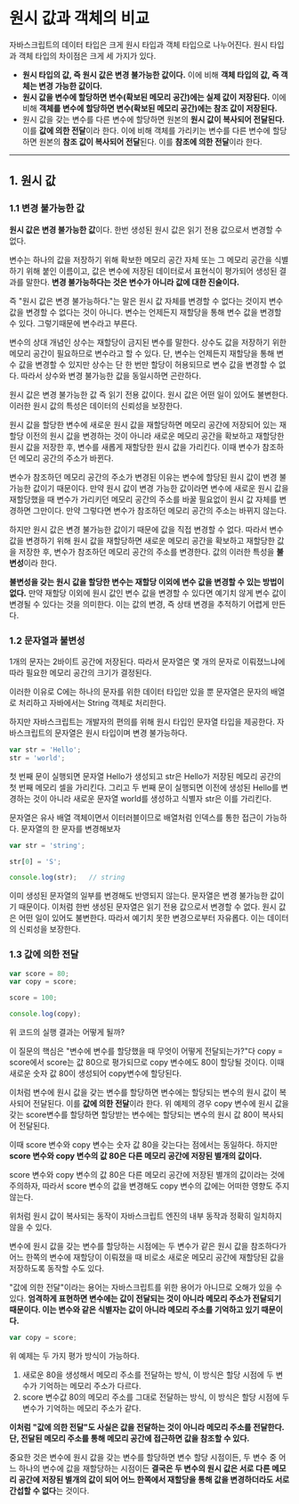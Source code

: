 # 원시 값과 객체의 비교

자바스크립트의 데이터 타입은 크게 원시 타입과 객체 타입으로 나누어진다. 원시 타입과 객체 타입의 차이점은 크게 세 가지가 있다.

- **원시 타입의 값, 즉 원시 값은 변경 불가능한 값이다.** 이에 비해 **객체 타입의 값, 즉 객체는 변경 가능한 값이다.**
- **원시 값을 변수에 할당하면 변수(확보된 메모리 공간)에는 실제 값이 저장된다.** 이에 비해 **객체를 변수에 할당하면 변수(확보된 메모리 공간)에는 참조 값이 저장된다.**
- 원시 값을 갖는 변수를 다른 변수에 할당하면 원본의 **원시 값이 복사되어 전달된다.** 이를 **값에 의한 전달**이라 한다. 이에 비해 객체를 가리키는 변수를 다른 변수에 할당하면 원본의 **참조 값이 복사되어 전달**된다. 이를 **참조에 의한 전달**이라 한다.

***

## 1. 원시 값

### 1.1 변경 불가능한 값

**원시 값은 변경 불가능한 값**이다. 한번 생성된 원시 값은 읽기 전용 값으로서 변경할 수 없다.

변수는 하나의 값을 저장하기 위해 확보한 메모리 공간 자체 또는 그 메모리 공간을 식별하기 위해 붙인 이름이고, 값은 변수에 저장된 데이터로서 표현식이 평가되어 생성된 결과를 말한다. **변경 불가능하다는 것은 변수가 아니라 값에 대한 진술이다.**

즉 "원시 값은 변경 불가능하다."는 말은 원시 값 자체를 변경할 수 없다는 것이지 변수 값을 변경할 수 없다는 것이 아니다. 변수는 언제든지 재할당을 통해 변수 값을 변경할 수 있다. 그렇기때문에 변수라고 부른다.

변수의 상대 개념인 상수는 재할당이 금지된 변수를 말한다. 상수도 값을 저장하기 위한 메모리 공간이 필요하므로 변수라고 할 수 있다. 단, 변수는 언제든지 재할당을 통해 변수 값을 변경할 수 있지만 상수는 단 한 번만 할당이 허용되므로 변수 값을 변경할 수 없다. 따라서 상수와 변경 불가능한 값을 동일시하면 곤란하다.

원시 값은 변경 불가능한 값 즉 읽기 전용 값이다. 원시 값은 어떤 일이 있어도 불변한다. 이러한 원시 값의 특성은 데이터의 신뢰성을 보장한다.

원시 값을 할당한 변수에 새로운 원시 값을 재할당하면 메모리 공간에 저장되어 있는 재할당 이전의 원시 값을 변경하는 것이 아니라 새로운 메모리 공간을 확보하고 재할당한 원시 값을 저장한 후, 변수를 새롭게 재할당한 원시 값을 가리킨다. 이때 변수가 참조하던 메모리 공간의 주소가 바뀐다.

변수가 참조하던 메모리 공간의 주소가 변경된 이유는 변수에 할당된 원시 값이 변경 불가능한 값이기 때문이다. 만약 원시 값이 변경 가능한 값이라면 변수에 새로운 원시 값을 재할당했을 때 변수가 가리키던 메모리 공간의 주소를 바꿀 필요없이 원시 값 자체를 변경하면 그만이다. 만약 그렇다면 변수가 참조하던 메모리 공간의 주소는 바뀌지 않는다.

하지만 원시 값은 변경 불가능한 값이기 때문에 값을 직접 변경할 수 없다. 따라서 변수 값을 변경하기 위해 원시 값을 재할당하면 새로운 메모리 공간을 확보하고 재할당한 값을 저장한 후, 변수가 참조하던 메모리 공간의 주소를 변경한다. 값의 이러한 특성을 **불변성**이라 한다.

**불변성을 갖는 원시 값을 할당한 변수는 재할당 이외에 변수 값을 변경할 수 있는 방법이 없다.** 만약 재할당 이외에 원시 값인 변수 값을 변경할 수 있다면 예기치 않게 변수 값이 변경될 수 있다는 것을 의미한다. 이는 값의 변경, 즉 상태 변경을 추적하기 어렵게 만든다.

### 1.2 문자열과 불변성

1개의 문자는 2바이트 공간에 저장된다. 따라서 문자열은 몇 개의 문자로 이뤄졌느냐에 따라 필요한 메모리 공간의 크기가 결정된다.

이러한 이유로 C에는 하나의 문자를 위한 데이터 타입만 있을 뿐 문자열은 문자의 배열로 처리하고 자바에서는 String 객체로 처리한다.

하지만 자바스크립트는 개발자의 편의를 위해 원시 타입인 문자열 타입을 제공한다. 자바스크립트의 문자열은 원시 타입이며 변경 불가능하다.

```javascript
var str = 'Hello';
str = 'world';
```

첫 번째 문이 실행되면 문자열 Hello가 생성되고 str은 Hello가 저장된 메모리 공간의 첫 번째 메모리 셀을 가리킨다. 그리고 두 번째 문이 실행되면 이전에 생성된 Hello를 변경하는 것이 아니라 새로운 문자열 world를 생성하고 식별자 str은 이를 가리킨다.

문자열은 유사 배열 객체이면서 이터러블이므로 배열처럼 인덱스를 통한 접근이 가능하다. 문자열의 한 문자를 변경해보자

```javascript
var str = 'string';

str[0] = 'S';

console.log(str);   // string
```

이미 생성된 문자열의 일부를 변경해도 반영되지 않는다. 문자열은 변경 불가능한 값이기 때문이다. 이처럼 한번 생성된 문자열은 읽기 전용 값으로서 변경할 수 없다. 원시 값은 어떤 일이 있어도 불변한다. 따라서 예기치 못한 변경으로부터 자유롭다. 이는 데이터의 신뢰성을 보장한다.

### 1.3 값에 의한 전달

```javascript
var score = 80;
var copy = score;

score = 100;

console.log(copy);
```

위 코드의 실행 결과는 어떻게 될까?

이 질문의 핵심은 "변수에 변수를 할당했을 때 무엇이 어떻게 전달되는가?"다 copy = score에서 score는 값 80으로 평가되므로 copy 변수에도 80이 할당될 것이다. 이때 새로운 숫자 값 80이 생성되어 copy변수에 할당된다.

이처럼 변수에 원시 값을 갖는 변수를 할당하면 변수에는 할당되는 변수의 원시 값이 복사되어 전달된다. 이를 **값에 의한 전달**이라 한다. 위 예제의 경우 copy 변수에 원시 값을 갖는 score변수를 할당하면 할당받는 변수에는 할당되는 변수의 원시 값 80이 복사되어 전달된다.

이때 score 변수와 copy 변수는 숫자 값 80을 갖는다는 점에서는 동일하다. 하지만 **score 변수와 copy 변수의 값 80은 다른 메모리 공간에 저장된 별개의 값이다.**

score 변수와 copy 변수의 값 80은 다른 메모리 공간에 저장된 별개의 값이라는 것에 주의하자, 따라서 score 변수의 값을 변경해도 copy 변수의 값에는 어떠한 영향도 주지 않는다.

위처럼 원시 값이 복사되는 동작이 자바스크립트 엔진의 내부 동작과 정확히 일치하지 않을 수 있다.

변수에 원시 값을 갖는 변수를 할당하는 시점에는 두 변수가 같은 원시 값을 참조하다가 어느 한쪽의 변수에 재할당이 이뤄졌을 때 비로소 새로운 메모리 공간에 재할당된 값을 저장하도록 동작할 수도 있다.

"값에 의한 전달"이라는 용어는 자바스크립트를 위한 용어가 아니므로 오해가 있을 수 있다. **엄격하게 표현하면 변수에는 값이 전달되는 것이 아니라 메모리 주소가 전달되기 때문이다. 이는 변수와 같은 식별자는 값이 아니라 메모리 주소를 기억하고 있기 때문이다.**

```javascript
var copy = score;
```

위 예제는 두 가지 평가 방식이 가능하다.

1. 새로운 80을 생성해서 메모리 주소를 전달하는 방식, 이 방식은 할당 시점에 두 변수가 기억하는 메모리 주소가 다르다.
2. score 변수값 80의 메모리 주소를 그대로 전달하는 방식, 이 방식은 할당 시점에 두 변수가 기억하는 메모리 주소가 같다.

**이처럼 "값에 의한 전달"도 사실은 값을 전달하는 것이 아니라 메모리 주소를 전달한다. 단, 전달된 메모리 주소를 통해 메모리 공간에 접근하면 값을 참조할 수 있다.**

중요한 것은 변수에 원시 값을 갖는 변수를 할당하면 변수 할당 시점이든, 두 변수 중 어느 하나의 변수에 값을 재할당하는 시점이든 **결국은 두 변수의 원시 값은 서로 다른 메모리 공간에 저장된 별개의 값이 되어 어느 한쪽에서 재할당을 통해 값을 변경하더라도 서로 간섭할 수 없다**는 것이다.
